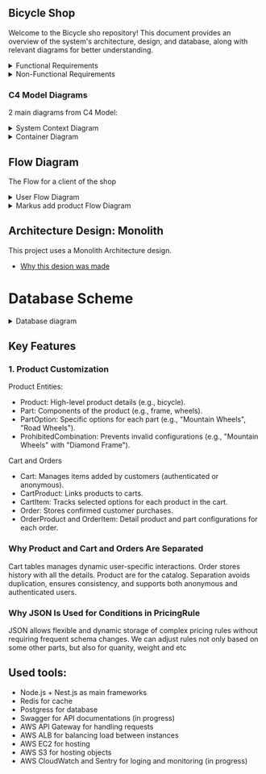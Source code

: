 ## Bicycle Shop

Welcome to the Bicycle sho repository! This document provides an overview of the system's architecture, design, and database, along with relevant diagrams for better understanding.

<details>
<summary>Functional Requirements</summary>

### From Customer Perspective:
- User can customize bicycles with options for parts (frame type, finish, wheels, etc.).
- User can see dynamic pricing based on selected parts and conditional rules.
- User can add customized bicycles to the cart, manage and modify cart items.
- User can complete purchases and view order history.
- User can register an account and log in for a personalized experience.

### From Admin (Marcus) Perspective:
- Marcus can create new product categories and products.
- Marcus can define and update part options and mark them as "out of stock."
- Marcus can manage pricing rules, including conditional pricing based on configurations.
- Marcus can define prohibited combinations of parts, this combination user won't be able to select
- Marcus can handle customer orders, including cancellations and refunds.

### Additionally:
- Support for future categories like scateboards
- Payment providers integration
- Delivery providers  integration
</details> 

<details>
<summary>Non-Functional Requirements</summary>

- Availability: Ensure 99.9% uptime
- Flexibility: 
- GDPR Compliance
- Security: prevent DDos attacks
- Perfromance: return available parts and configuration no longer than 1 seconds
- Scalibility: Be able to scale the product with increase customer base and new markets
</details> 


### C4 Model Diagrams

2 main diagrams from C4 Model:
<details>
<summary>System Context Diagram</summary>

![System Context Diagram](assets/context-diagram.jpg)

</details> 

<details> 
<summary>Container Diagram</summary>

![Container Diagram](assets/container-diagrams.jpg)

</details>

## Flow Diagram

The Flow for a client of the shop

<details> 
<summary>User Flow Diagram</summary>

![User Flow Diagram](assets/flow-diagram.png)

</details>

<details> 
<summary>Markus add product Flow Diagram</summary>

![Flow Diagram](assets/flow-markus.png)

</details>

## Architecture Design: Monolith

This project uses a Monolith Architecture design.     
- [Why this desion was made](./architecture-decision.md) 


# Database Scheme

<details> 
<summary>Database diagram</summary>

![Database diagram](assets/erd.jpg)

</details>

## Key Features

### 1. Product Customization
Product Entities:
- Product: High-level product details (e.g., bicycle).
- Part: Components of the product (e.g., frame, wheels).
- PartOption: Specific options for each part (e.g., "Mountain Wheels", "Road Wheels").
- ProhibitedCombination: Prevents invalid configurations (e.g., "Mountain Wheels" with "Diamond Frame").

Cart and Orders
- Cart: Manages items added by customers (authenticated or anonymous).
- CartProduct: Links products to carts.
- CartItem: Tracks selected options for each product in the cart.
- Order: Stores confirmed customer purchases.
- OrderProduct and OrderItem: Detail product and part configurations for each order.

### Why Product and Cart and Orders Are Separated
Cart tables manages dynamic user-specific interactions. Order stores history with all the details. Product are for the catalog. Separation avoids duplication, ensures consistency, and supports both anonymous and authenticated users.

### Why JSON Is Used for Conditions in PricingRule
JSON allows flexible and dynamic storage of complex pricing rules without requiring frequent schema changes. We can adjust rules not only based on some other parts, but also for quanity, weight and etc



## Used tools:
- Node.js + Nest.js as main frameworks
- Redis for cache
- Postgress for database
- Swagger for API documentations (in progress)
- AWS API Gateway for handling requests 
- AWS ALB for balancing load between instances
- AWS EC2 for hosting 
- AWS S3 for hosting objects
- AWS CloudWatch and Sentry for loging and monitoring (in progress)